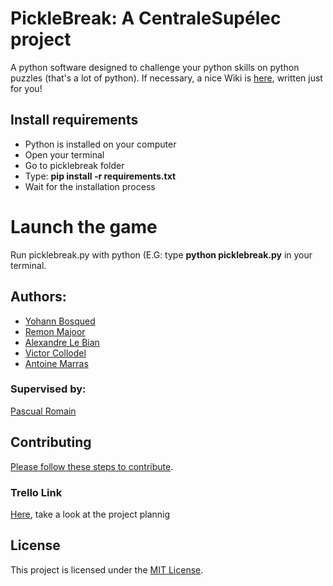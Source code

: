 PickleBreak: A CentraleSupélec project
=
A python software designed to challenge your python skills on python puzzles (that's a lot of python).
If necessary, a nice Wiki is [here](https://github.com/spineki/picklebreak/wiki), written just for you!

## Install requirements
- Python is installed on your computer
- Open your terminal
- Go to picklebreak folder
- Type: __pip install -r requirements.txt__
- Wait for the installation process

# Launch the game

Run picklebreak.py with python (E.G: type __python picklebreak.py__ in your terminal.

## Authors:
- [Yohann Bosqued](https://github.com/Mrlag31)
- [Remon Majoor](https://github.com/Remon-prog)
- [Alexandre Le Bian](https://github.com/alex-lb33)
- [Victor Collodel](https://github.com/Qwen7)
- [Antoine Marras](https://github.com/spineki)

### Supervised by: 
[Pascual Romain](https://github.com/romainpascual)

## Contributing
[Please follow these steps to contribute](contributing.md).

### Trello Link
[Here](https://trello.com/b/9lrhoAEf/pickle-break), take a look at the project plannig

## License
This project is licensed under the [MIT License](https://github.com/spineki/picklebreak/blob/master/LICENSE).
